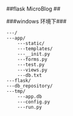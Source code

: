 ##flask MicroBlog ##

###windows 环境下###

```
---/
---app/
    ---static/
    ---templates/
    ---__init.py
    ---forms.py
    ---test.py
    ---views.py
    ---db.txt
---flask/
---db_repository/
---tmp/
    ---app.db
    ---config.py
    ---run.py
```

